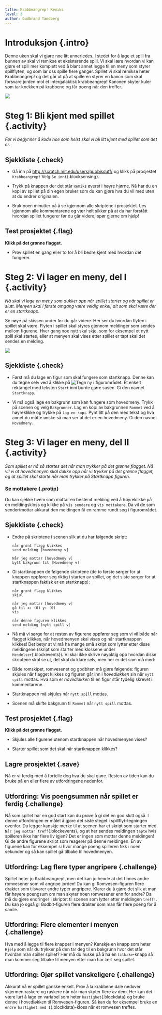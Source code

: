 ```yaml
---
title: Krabbeangrep! Remiks
level: 3
author: Gudbrand Tandberg
---
```


# Introduksjon {.intro}

Denne uken skal vi gjøre noe litt annerledes. I stedet for å lage et
spill fra bunnen av skal vi remikse et eksisterende spill. Vi skal
lære hvordan vi kan gjøre et spill mer komplett ved å blant annet
legge til en meny som styrer spillflyten, og som lar oss spille flere
ganger. Spillet vi skal remikse heter Krabbeangrep! og det går ut på
at spilleren styrer en kanon som skal forsvare jorden mot et
intergalaktisk krabbeangrep! Kanonen skyter kuler som tar knekken på
krabbene og får poeng når den treffer.

![](krabbeangrep_remiks.png)

# Steg 1: Bli kjent med spillet {.activity}

*Før vi begynner å kode noe som helst skal vi bli litt kjent med
 spillet som det er.*

## Sjekkliste {.check}
+ Gå inn på <http://scratch.mit.edu/users/gubbisduff/> og klikk på
  prosjektet `Krabbeangrep!` Velg `Se inni`{.blocksensing}.

+ Trykk på knappen der det står `Remiks` øverst i høyre hjørne. Nå har
  du en kopi av spillet på din egen bruker som du kan gjøre hva du vil
  med uten at du endrer originalen.

+ Bruk noen minutter på å se igjennom alle skriptene i prosjektet. Les
  igjennom alle kommentarene og vær helt sikker på at du har forstått
  hvordan spillet fungerer før du går videre; spør gjerne om hjelp!

## Test prosjektet {.flag}

__Klikk på det grønne flagget.__

+ Prøv spillet en gang eller to for å bli bedre kjent med hvordan det
  fungerer.

# Steg 2: Vi lager en meny, del I {.activity}

*Nå skal vi lage en meny som dukker opp når spillet starter og når
 spillet er slutt. Menyen skal i første omgang være veldig enkel, alt
 som skal være der er en startknapp.*

Se nøye på skissen under før du går videre. Her ser du hvordan flyten
i spillet skal være. Flyten i spillet skal styres gjennom meldinger
som sendes mellom figurene. Hver gang noe nytt skal skje, som for
eksempel et nytt spill skal startes, eller at menyen skal vises etter
spillet er tapt skal det sendes en melding.

![](spillflyt.png)

## Sjekkliste {.check}

+ Først må du lage en figur som skal fungere som startknapp. Denne kan
  du tegne selv ved å klikke på ![Tegn ny](../bilder/tegn-ny.png) i
  figurområdet. Et enkelt rektangel med teksten `Start` inni burde
  gjøre susen. Gi den navnet `Startknapp`.

+ Vi må også lage en bakgrunn som kan fungere som hovedmeny. Trykk på
  scenen og velg `Bakgrunner`. Lag en kopi av bakgrunnen `Rommet` ved
  å høyreklikke og trykke på `lag en kopi`. Pynt litt på den med tekst
  og hva annet du måtte ønske så man ser at det er en hovedmeny. Gi
  den navnet `Hovedmeny`.

# Steg 3: Vi lager en meny, del II {.activity}

*Som spillet er nå så startes det når man trykker på det grønne
 flagget. Nå vil vi at hovedmenyen skal dukke opp når vi trykker på
 det grønne flagget, og at spillet skal starte når man trykker på
 Startknapp figuren.*

### Se mottakere {.protip}

Du kan sjekke hvem som mottar en bestemt melding ved å høyreklikke på
en meldingskloss og klikke på `vis sendere` og `vis mottakere`. Da vil
de som sender/mottar akkurat den meldingen få en ramme rundt seg i
figurområdet.

## Sjekkliste {.check}

+ Endre på skriptene i scenen slik at du har følgende skript:

  ```blocks
  når grønt flagg klikkes
  send melding [hovedmeny v]

  Når jeg mottar [hovedmeny v]
  bytt bakgrunn til [Hovedmeny v]
  ```

+ Gi startknappen de følgende skriptene (de to første sørger for at
  knappen oppfører seg riktig i starten av spillet, og det siste
  sørger for at startknappen faktisk er en startknapp):

  ```blocks
  når grønt flagg klikkes
  skjul

  når jeg mottar [hovedmeny v]
  gå til x: (0) y: (0)
  vis

  når denne figuren klikkes
  send melding [nytt spill v]
  ```

+ Nå må vi sørge for at resten av figurene oppfører seg som vi vil
  både når flagget klikkes, når hovedmenyen skal vises og når
  startknappen klikkes! Det betyr at vi må ha mange små skript som
  lytter etter disse meldingene (skript som starter med klossene under
  `Hendelser`{.blockevents}). Vi skal ikke skrive nøyaktig opp hvordan
  disse skriptene skal se ut, det skal du klare selv, men her er det
  som må med:

+ Både romskipet, romvesenet og godbiten må gjøre følgende: figuren
  skjules når flagget klikkes og figuren går inn i *hovedløkken* sin
  når `nytt spill` mottas. Hva som er *hovedløkken* til en figur står
  tydelig skrevet i kommentarene.

+ Startknappen må skjules når `nytt spill` mottas.

+ Scenen må skifte bakgrunn til `Rommet` når `nytt spill` mottas.

## Test prosjektet {.flag}

__Klikk på det grønne flagget.__

+ Skjules alle figurene utenom startknappen når hovedmenyen vises?

+ Starter spillet som det skal når startknappen klikkes?

## Lagre prosjektet {.save}

Nå er vi ferdig med å fortelle deg hva du skal gjøre. Resten av tiden
kan du bruke på en eller flere av utfordringene nedenfor.

## Utfordring: Vis poengsummen når spillet er ferdig {.challenge}

Nå som spillet har en god start kan du prøve å gi det en god slutt
også. I denne utfordringen er målet å gjøre det siste steget i
spillflyt-tegningen ovenfor. Du legger kanskje merke til at scenen har
et skript som starter med `Når jeg mottar treff`{.blockevents}, og at
her sendes meldingen `tapte` hvis spilleren ikke har flere liv igjen?
Det er ingen som mottar denne meldingen! Gi de andre figurene skript
som reagerer på denne meldingen. En av figurene kan for eksempel si
hvor mange poeng spilleren fikk i noen sekunder og så kan spillet gå
tilbake til hovedmenyen.

## Utfordring: Lag flere typer angripere {.challenge}

Spillet heter jo Krabbeangrep!, men det kan jo hende at det finnes
andre romvesener som vil angripe jorden! Du kan gi Romvesen-figuren
flere drakter som tilsvarer andre typer angripere. Klarer du å gjøre
det slik at man får høyere poengsum om man skyter noen romvesener enn
for andre? Da må du gjøre endringer i skriptet til scenen som lytter
etter meldingen `treff!`. Du kan jo også gi Godbit-figuren flere
drakter som man får flere poeng for å samle.

## Utfordring: Flere elementer i menyen {.challenge}

Hva med å legge til flere knapper i menyen? Kanskje en knapp som heter
`Hjelp` som når du trykker på den tar deg til en bakgrunn hvor det
står hvordan man spiller spillet? Her må du huske på å ha en
`tilbake`-knapp så man kommer seg tilbake til menyen etter man har
lært seg spillet.

## Utfordring: Gjør spillet vanskeligere {.challenge}

Akkurat nå er spillet ganske enkelt. Prøv å la krabbene dale nedover
skjermen raskere og raskere når når man skyter flere av dem. Her kan
det være lurt å lage en variabel som heter `hastighet`{.blockdata} og
bruke denne i hovedløkken til Romvesen-figuren. Så kan du for eksempel
bruke en `endre hastighet med 1`{.blockdata}-kloss når et romvesen
treffes.
